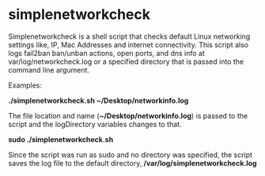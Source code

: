 # simplenetworkcheck
Simplenetworkcheck is a shell script that checks default Linux networking settings like, IP, Mac Addresses and internet connectivity.
This script also logs fail2ban ban/unban actions, open ports, and dns info at var/log/networkcheck.log or a specified directory that is passed into the command line argument.

Examples:


<b>./simplenetworkcheck.sh \~/Desktop/networkinfo.log</b>

The file location and name (<b>~/Desktop/networkinfo.log</b>) is passed to the script and the logDirectory variables changes to that.

<b>sudo ./simplenetworkcheck.sh</b>

Since the script was run as sudo and no directory was specified, the script saves the log file to the default directory, <b>/var/log/simplenetworkcheck.log</b>
